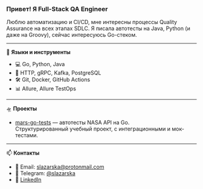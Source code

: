 ### Привет! Я Full-Stack QA Engineer

Люблю автоматизацию и CI/CD, мне интересны процессы Quality Assurance на всех этапах SDLC. 
Я писала автотесты на Java, Python (и даже на Groovy), сейчас интересуюсь Go-стеком.  

---

🧰 **Языки и инструменты**  
- 💻 Go, Python, Java  
- 🔌 HTTP, gRPC, Kafka, PostgreSQL  
- 🛠️ Git, Docker, GitHub Actions  
- 📊 Allure, Allure TestOps

---

🛸 **Проекты**  
- [mars-go-tests](https://github.com/slazarska/mars-go-tests) — автотесты NASA API на Go.  
  Структурированный учебный проект, с интеграционными и мок-тестами.

---

📫 **Контакты**  
- 📧 Email: [slazarska@protonmail.com](mailto:slazarska@protonmail.com)  
- 💬 Telegram: [@slazarska](https://t.me/slazarska)  
- 💼 [LinkedIn](https://linkedin.com/in/slazarska)
